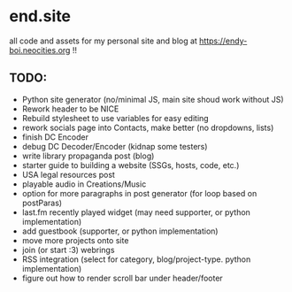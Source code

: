# end.site
all code and assets for my personal site and blog at https://endy-boi.neocities.org !!


## TODO:
- Python site generator (no/minimal JS, main site shoud work without JS)
- Rework header to be NICE
- Rebuild stylesheet to use variables for easy editing
- rework socials page into Contacts, make better (no dropdowns, lists)
- finish DC Encoder
- debug DC Decoder/Encoder (kidnap some testers)
- write library propaganda post (blog)
- starter guide to building a website (SSGs, hosts, code, etc.)
- USA legal resources post
- playable audio in Creations/Music
- option for more paragraphs in post generator (for loop based on postParas)
- last.fm recently played widget (may need supporter, or python implementation)
- add guestbook (supporter, or python implementation)
- move more projects onto site
- join (or start :3) webrings
- RSS integration (select for category, blog/project-type. python implementation)
- figure out how to render scroll bar under header/footer

